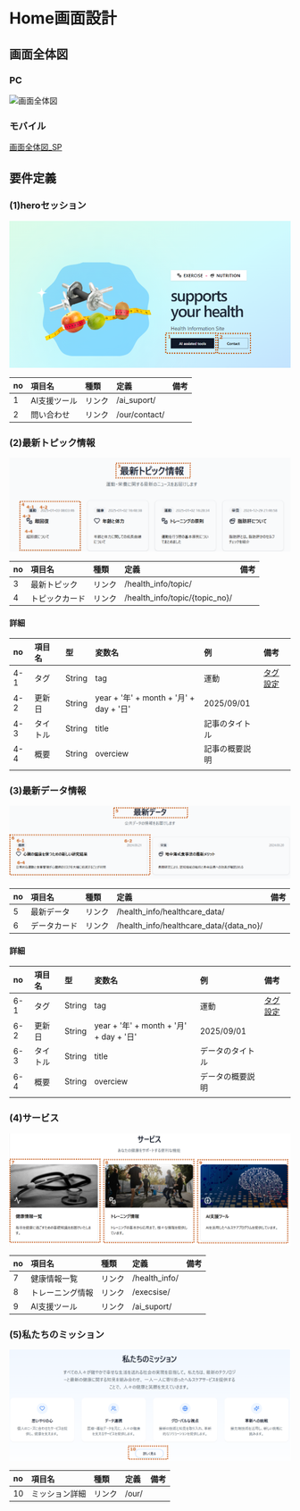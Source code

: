 # Home画面設計

## 画面全体図

### PC
![画面全体図](./img/home_pc.png)

### モバイル

[画面全体図_SP](./img/home_sp.png)

## 要件定義

### (1)heroセッション

![heroセッション](./img/hero.png)

|no|項目名|種類|定義|備考|
|:----|:----|:----|:----|:----|
|1|AI支援ツール|リンク|/ai_suport/||
|2|問い合わせ|リンク|/our/contact/||

### (2)最新トピック情報
![最新トピック](./img/new_topic.png)

|no|項目名|種類|定義|備考|
|:----|:----|:----|:----|:----|
|3|最新トピック|リンク|/health_info/topic/||
|4|トピックカード|リンク|/health_info/topic/{topic_no}/||

#### 詳細

|no|項目名|型|変数名|例|備考|
|:----|:----|:----|:----|:----|:----|
|4-1|タグ|String|tag|運動|[タグ設定](/app/_components/parts/helth_info_tag.ts)|
|4-2|更新日|String|year + '年' + month + '月' + day + '日'|2025/09/01||
|4-3|タイトル|String|title|記事のタイトル||
|4-4|概要|String|overciew|記事の概要説明||
|||||||

### (3)最新データ情報
![最新データ](./img/new_data.png)

|no|項目名|種類|定義|備考|
|:----|:----|:----|:----|:----|
|5|最新データ|リンク|/health_info/healthcare_data/||
|6|データカード|リンク|/health_info/healthcare_data/{data_no}/||

#### 詳細

|no|項目名|型|変数名|例|備考|
|:----|:----|:----|:----|:----|:----|
|6-1|タグ|String|tag|運動|[タグ設定](/app/_components/parts/helth_info_tag.ts)|
|6-2|更新日|String|year + '年' + month + '月' + day + '日'|2025/09/01||
|6-3|タイトル|String|title|データのタイトル||
|6-4|概要|String|overciew|データの概要説明||
|||||||

### (4)サービス
![サービス](./img/service.png)

|no|項目名|種類|定義|備考|
|:----|:----|:----|:----|:----|
|7|健康情報一覧|リンク|/health_info/||
|8|トレーニング情報|リンク|/execsise/||
|9|AI支援ツール|リンク|/ai_suport/||

### (5)私たちのミッション
![私たちのミッション](./img/our.png)

|no|項目名|種類|定義|備考|
|:----|:----|:----|:----|:----|
|10|ミッション詳細|リンク|/our/||